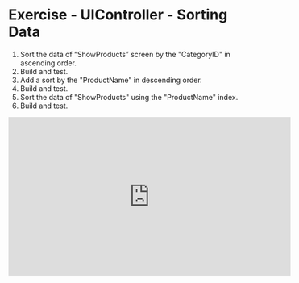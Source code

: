 ﻿# Exercise - UIController - Sorting Data


1.	Sort the data of “ShowProducts” screen by the "CategoryID" in ascending order.
2.	Build and test.
3.	Add a sort by the "ProductName" in descending order.
4.	Build and test.
5.	Sort the data of "ShowProducts" using the "ProductName" index. 
6.	Build and test. 



<iframe width="560" height="315" src="https://www.youtube.com/embed/YDzp679xpeA?list=PL1DEQjXG2xnKwhPzEwuvVkEL7a_D9-pkL" frameborder="0" allowfullscreen></iframe>